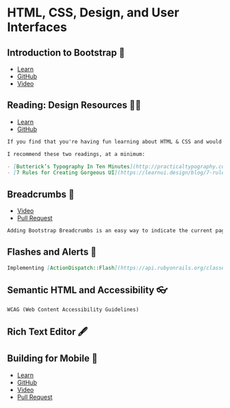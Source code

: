 # HTML, CSS, Design, and User Interfaces

## Introduction to Bootstrap 🥾
- [Learn](https://learn.firstdraft.com/lessons/139)
- [GitHub](https://github.com/appdev-lessons/intro-to-bootstrap)
- [Video](https://youtu.be/NW2W7rz4sY8)

## Reading: Design Resources 🧑‍🎨
- [Learn](https://learn.firstdraft.com/lessons/143-design-resources)
- [GitHub](https://github.com/appdev-lessons/design-resources)
```md
If you find that you're having fun learning about HTML & CSS and would like to learn more about front-end/design, here is a list of optional readings and resources.

I recommend these two readings, at a minimum:

- [Butterick’s Typography In Ten Minutes](http://practicaltypography.com/typography-in-ten-minutes.html) — the whole book is short and worth a read if you like the 10 minute intro.
- [7 Rules for Creating Gorgeous UI](https://learnui.design/blog/7-rules-for-creating-gorgeous-ui-part-1.html) - and [part 2](https://learnui.design/blog/7-rules-for-creating-gorgeous-ui-part-2.html#rule-4-learn-the-methods-of-overlaying-text-on-images)
```

## Breadcrumbs 🍞
- [Video](https://www.youtube.com/watch?v=zxtc5Ye-TkY)
- [Pull Request](https://github.com/DPI-WE/readit/pull/12)
```md
Adding Bootstrap Breadcrumbs is an easy way to indicate the current page’s location within a navigational hierarchy. Check out [this gist](https://gist.github.com/heratyian/4604ae64c3c4a0e1774d5d4336cc10e3) with a dynamic Ruby on Rails implementation.
```

## Flashes and Alerts 🚨
```md
Implementing [ActionDispatch::Flash](https://api.rubyonrails.org/classes/ActionDispatch/Flash.html) is a great built-in way to notify/alert users of what's happening in your app. [Check out this gist](https://gist.github.com/heratyian/1c556c443fd9c76461fa4b931acf70c3) with flashes styled as dismissible bootstrap alerts.
```

<!-- TODO -->
## Semantic HTML and Accessibility 👓
```md
WCAG (Web Content Accessibility Guidelines)
```

<!-- TODO -->
## Rich Text Editor 🖋️

## Building for Mobile 📲
- [Learn](https://learn.firstdraft.com/lessons/405-building-for-mobile)
- [GitHub](https://github.com/DPI-WE/building-for-mobile)
- [Video](https://youtu.be/IDn4JQ85UUk)
- [Pull Request](https://github.com/DPI-WE/readit/pull/32)
